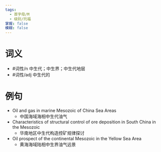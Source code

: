 ```yaml
---
tags:
  - 首字母/M
  - 级别/托福
掌握: false
模糊: false
---
```

# 词义
- #词性/n  中生代；中生界；中生代地层
- #词性/adj  中生代的
# 例句
- Oil and gas in marine Mesozoic of China Sea Areas
	- 中国海域海相中生代油气
- Characteristics of structural control of ore deposition in South China in the Mesozoic
	- 华南地区中生代构造控矿规律探讨
- Oil prospect of the continental Mesozoic in the Yellow Sea Area
	- 黄海海域陆相中生界油气远景
